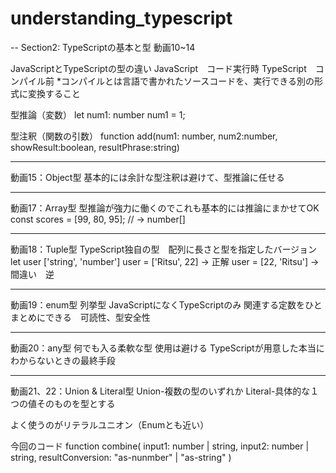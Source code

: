 # understanding_typescript
-- Section2: TypeScriptの基本と型
動画10~14

JavaScriptとTypeScriptの型の違い
JavaScript　コード実行時
TypeScript　コンパイル前
*コンパイルとは言語で書かれたソースコードを、実行できる別の形式に変換すること

型推論（変数）
let num1: number
num1 = 1;

型注釈（関数の引数）
function add(num1: number, num2:number, showResult:boolean, resultPhrase:string)

---
動画15：Object型
基本的には余計な型注釈は避けて、型推論に任せる

---
動画17：Array型
型推論が強力に働くのでこれも基本的には推論にまかせてOK
const scores = [99, 80, 95];        // → number[]

---
動画18：Tuple型
TypeScript独自の型　配列に長さと型を指定したバージョン
let user ['string', 'number']
user = ['Ritsu', 22] -> 正解
user = [22, 'Ritsu'] -> 間違い　逆

---
動画19：enum型
列挙型
JavaScriptになくTypeScriptのみ
関連する定数をひとまとめにできる　可読性、型安全性

---
動画20：any型
何でも入る柔軟な型
使用は避ける
TypeScriptが用意した本当にわからないときの最終手段

---
動画21、22：Union & Literal型
Union-複数の型のいずれか
Literal-具体的な１つの値そのものを型とする

よく使うのがリテラルユニオン（Enumとも近い）

今回のコード
function combine(
  input1: number | string,
  input2: number | string,
  resultConversion: "as-nunmber" | "as-string"
)
